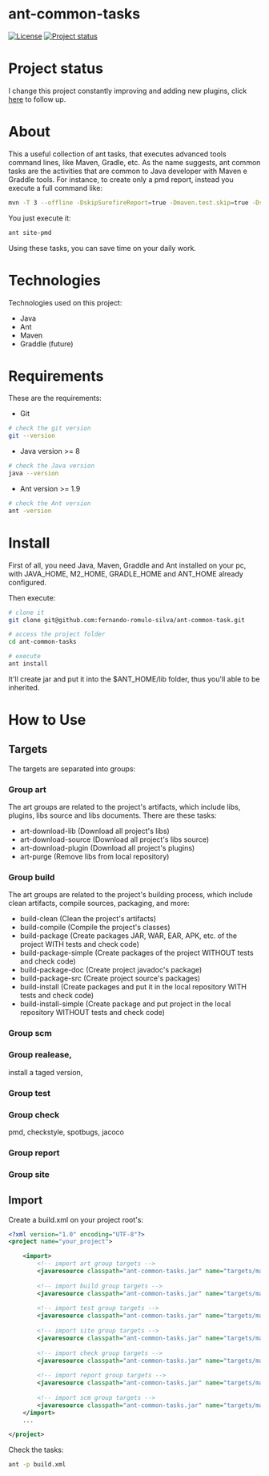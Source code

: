 # ant-common-tasks

[![License](https://img.shields.io/badge/License-Apache%202.0-blue.svg)](https://opensource.org/licenses/Apache-2.0)
[![Project status](https://img.shields.io/badge/Project%20status-Maintenance-orange.svg)](https://img.shields.io/badge/Project%20status-Maintenance-orange.svg)

# Project status

I change this project constantly improving and adding new plugins, click [here](docs/STATUS.md) to follow up.

# About

This a useful collection of ant tasks, that executes advanced tools command lines, like Maven, Gradle, etc.
As the name suggests, ant common tasks are the activities that are common to Java developer with Maven e Graddle tools.
For instance, to create only a pmd report, instead you execute a full command like:

```bash
mvn -T 3 --offline -DskipSurefireReport=true -Dmaven.test.skip=true -Dspotbugs.skip=true -Dcheckstyle.skip=true -Dmaven.javadoc.skip=true -Djdepend.skip=true -Dtaglist.skip=true -Dmpir.skip=true -Dcpd.skip=true -Djacoco.skip=true site
```
You just execute it:

```bash
ant site-pmd
```
Using these tasks, you can save time on your daily work.

# Technologies

Technologies used on this project:

- Java
- Ant
- Maven
- Graddle (future)

# Requirements

These are the requirements:

- Git

```bash
# check the git version
git --version
```

- Java version >= 8 

```bash
# check the Java version
java --version
```

- Ant version >= 1.9

```bash
# check the Ant version
ant -version
```

# Install

First of all, you need Java, Maven, Graddle and Ant installed on your pc, with JAVA_HOME, M2_HOME, GRADLE_HOME and ANT_HOME already configured. <br />

Then execute:

```bash
# clone it
git clone git@github.com:fernando-romulo-silva/ant-common-task.git

# access the project folder
cd ant-common-tasks

# execute
ant install
```
It'll create jar and put it into the $ANT_HOME/lib folder, thus you'll able to be inherited.

# How to Use

## Targets

The targets are separated into groups:

### Group art

The art groups are related to the project's artifacts, which include libs, plugins, libs source and libs documents.
There are these tasks:

- art-download-lib (Download all project's libs)
- art-download-source (Download all project's libs source)
- art-download-plugin (Download all project's plugins)
- art-purge (Remove libs from local repository)

### Group build

The art groups are related to the project's building process, which include clean artifacts, compile sources, packaging, and more:

- build-clean (Clean the project's artifacts)
- build-compile (Compile the project's classes)
- build-package (Create packages JAR, WAR, EAR, APK, etc. of the project WITH tests and check code) 
- build-package-simple (Create packages of the project WITHOUT tests and check code)
- build-package-doc (Create project javadoc's package)
- build-package-src (Create project source's packages)
- build-install (Create packages and put it in the local repository WITH tests and check code)
- build-install-simple (Create package and put project in the local repository WITHOUT tests and check 
code)

### Group scm 

### Group realease, 
install a taged version,

### Group test

### Group check 

pmd, checkstyle, spotbugs, jacoco

### Group report

### Group site

## Import

Create a build.xml on your project root's:

```xml
<?xml version="1.0" encoding="UTF-8"?>
<project name="your_project">

	<import>
		<!-- import art group targets -->
		<javaresource classpath="ant-common-tasks.jar" name="targets/maven/maven-art.xml" />
		
		<!-- import build group targets -->
		<javaresource classpath="ant-common-tasks.jar" name="targets/maven/maven-build.xml" />
		
		<!-- import test group targets -->
		<javaresource classpath="ant-common-tasks.jar" name="targets/maven/maven-test.xml" />
		
		<!-- import site group targets -->
		<javaresource classpath="ant-common-tasks.jar" name="targets/maven/maven-site.xml" />
		
		<!-- import check group targets -->
		<javaresource classpath="ant-common-tasks.jar" name="targets/maven/maven-check.xml" />
		
		<!-- import report group targets -->
		<javaresource classpath="ant-common-tasks.jar" name="targets/maven/maven-report.xml" />
		
		<!-- import scm group targets -->
		<javaresource classpath="ant-common-tasks.jar" name="targets/maven/maven-scm.xml" />			
	</import>
	...

</project>
```

Check the tasks:

```bash
ant -p build.xml
```

